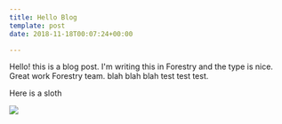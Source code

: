```yaml
---
title: Hello Blog
template: post
date: 2018-11-18T00:07:24+00:00

---
```

Hello! this is a blog post. I'm writing this in Forestry and the type is nice. Great work Forestry team. blah blah blah test test test.

Here is a sloth

![](/media/other-sloth.jpg)